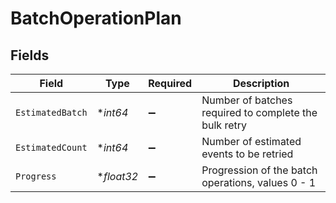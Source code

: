 # BatchOperationPlan


## Fields

| Field                                                 | Type                                                  | Required                                              | Description                                           |
| ----------------------------------------------------- | ----------------------------------------------------- | ----------------------------------------------------- | ----------------------------------------------------- |
| `EstimatedBatch`                                      | **int64*                                              | :heavy_minus_sign:                                    | Number of batches required to complete the bulk retry |
| `EstimatedCount`                                      | **int64*                                              | :heavy_minus_sign:                                    | Number of estimated events to be retried              |
| `Progress`                                            | **float32*                                            | :heavy_minus_sign:                                    | Progression of the batch operations, values 0 - 1     |